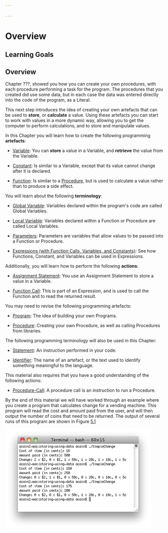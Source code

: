 ```yaml
---

---
```


# Overview

## Learning Goals

## Overview

Chapter ???, showed you how you can create
your own procedures, with each procedure performing a task for the program. The procedures that you created did use some data, but in each case the data was entered directly into the code of the program, as a Literal.

This next step introduces the idea of creating your own artefacts that can be used to **store**, or **calculate** a value. Using these artefacts you can start to work with values in a more dynamic way, allowing you to get the computer to perform calculations, and to store and manipulate values.

In this Chapter you will learn how to create the following programming
**artefacts**:

- [Variable](/docs/part-1/sequence-data/concepts#Variable): You can **store** a value in a Variable, and **retrieve** the value from the Variable.

-  [Constant](/docs/part-1/sequence-data/concepts#Constant): Is similar to a Variable, except that its value cannot change after it is declared.

-  [Function](/docs/part-1/sequence-data/concepts#Function): Is similar to a [Procedure](/docs/part-1/sequence-data/concepts#Procedure), but is used to calculate a value rather than to produce a side effect.

You will learn about the following **terminology**:

- [Global Variable](/docs/part-1/sequence-data/concepts#Global-Variable): Variables declared within the program's code are called Global Variables.

- [Local Variable](/docs/part-1/sequence-data/concepts#Local-Variable): Variables declared within a Function or Procedure are called Local Variables.

- [Parameters](/docs/part-1/sequence-data/concepts#Parameters): Parameters are variables that allow values to be passed into a Function or Procedure.

- [Expressions (with Function Calls, Variables, and Constants)](/docs/part-1/sequence-data/concepts#Expressions): See how Functions, Constant, and Variables can be used in Expressions.

Additionally, you will learn how to perform the following **actions**:

- [Assignment Statement](/docs/part-1/sequence-data/concepts#Assignment-Statement): You use an Assignment Statement to store a value in a Variable.

- [Function Call](/docs/part-1/sequence-data/concepts#Function-Call): This is part of an Expression, and is used to call the Function and to read the returned result.

You may need to revise the following programming artefacts:

- [Program](/docs/part-1/sequence-data/concepts#Program): The idea of building your own Programs.

- [Procedure](/docs/part-1/sequence-data/concepts#Procedure): Creating your own Procedure, as well as calling Procedures from libraries.

The following programming terminology will also be used in this Chapter:

- [Statement](/docs/part-1/sequence-data/concepts#Statement): An instruction performed in your code.

- [Identifier](/docs/part-1/sequence-data/concepts#Identifier): The name of an artefact, or the text used to identify something meaningful to the language.

This material also requires that you have a good understanding of the following actions:

- [Procedure-Call](/docs/part-1/sequence-data/concepts#Procedure-Call): A procedure call is an instruction to run a Procedure.

By the end of this material we will have worked through an example where you create a program that calculates change for a vending machine. This program will read the cost and amount paid from the user, and will then output the number of coins that need to be returned. The output of several runs of this program are shown in Figure
[5.1](#storing-using-simple-change)

<a id="storing-using-simple-change"></a>

![Figure 5.1 The Change Calculator running in the Terminal](./images/SimpleChange.png "storing-using-simple-change")